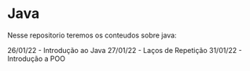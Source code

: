 # Java

Nesse repositorio teremos os conteudos sobre java:

26/01/22 - Introdução ao Java
27/01/22 - Laços de Repetição
31/01/22 - Introdução a POO

